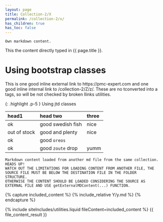 ```yaml
---
layout: page
title: Collection-2/X
permalink: /collection-2/x/
has_children: true
has_toc: false
---
```


<!-- START_EXPOSED_SECTION -->

```
Own markdown content.
```
This the content directly typed in {{ page.title }}.

<h1 class="bd-callout bd-callout-warning">Using bootstrap classes</h1>
<p class ="p-5 bg-success-subtle border border-successsubtle rounded text-dark" >
This is one good inline external link to https://pmc-expert.com and one good inline internal link to /collection-2/Z/z/. These are no tconverted into a tags, so will be not checked by broken llinks utilities.
</p>

{: .highlight .p-5 }
Using jtd classes 

| head1        | head two          | three |
|:-------------|:------------------|:------|
| ok           | good swedish fish | nice  |
| out of stock | good and plenty   | nice  |
| ok           | good `oreos`              |
| ok           | good `zoute` drop | yumm  |

```
Markdown content loaded from another md file from the same collection.
HEADS UP!
WATCH OUT THE LIMITATIONS FOR LOADING CONTENT FROM ANOTHER FILE, THE SOURCE FILE MUST BE BELOW THE DESTINATION FILE IN THE FOLDER STRUCTURE.
OTHERWISE THE CONTENT SHOULD BE LOADED CONSIDERING THE SOURCE AS EXTERNAL FILE AND USE getExternalMDContent(...) FUNCTION. 
```
{% capture included_content %}
    {% include_relative Y/y.md %}
{% endcapture %}

{% include siteIncludes/utilities.liquid fileContent=included_content %}
{{ file_content_result }}

<script>
    getExternalMDContent (
        'https://raw.githubusercontent.com/pmc-community/figma/main/ReactPluginTemplate/README.md', 
        'before',
        '{{ site.siteConfig.extContentMarkers.startExposedSection }}',
        '{{ site.siteConfig.extContentMarkers.endExposedSection }}',
        '```Markdown content generated from a part of partial which loads a part from an external md file and place it on top of the content area```',
        '',
        'doc-contents/partials/partExtFile.md'
    );
</script>
<!-- END_EXPOSED_SECTION -->